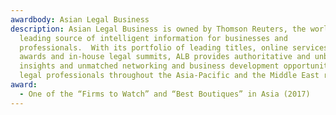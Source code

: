 ```yaml
---
awardbody: Asian Legal Business
description: Asian Legal Business is owned by Thomson Reuters, the world’s
  leading source of intelligent information for businesses and
  professionals.  With its portfolio of leading titles, online services, law
  awards and in-house legal summits, ALB provides authoritative and unbiased
  insights and unmatched networking and business development opportunities to
  legal professionals throughout the Asia-Pacific and the Middle East regions
award:
  - One of the “Firms to Watch” and “Best Boutiques” in Asia (2017)
---
```

